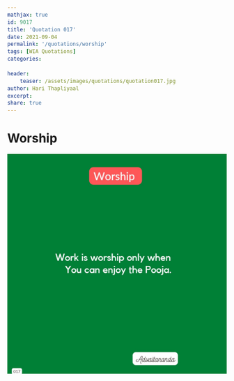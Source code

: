 ```yaml
---
mathjax: true
id: 9017
title: 'Quotation 017'
date: 2021-09-04
permalink: '/quotations/worship'
tags: [WIA Quotations] 
categories: 

header:
    teaser: /assets/images/quotations/quotation017.jpg
author: Hari Thapliyaal 
excerpt:
share: true 
---
```


# Worship

![Worship](/assets/images/quotations/quotation017.jpg)
